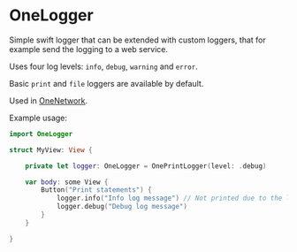 # OneLogger

Simple swift logger that can be extended with custom loggers, that for example send the logging to a web service.

Uses four log levels: `info`, `debug`, `warning` and `error`.

Basic `print` and `file` loggers are available by default.

Used in [OneNetwork](https://github.com/enhorn/OneNetwork).

Example usage:

```swift
import OneLogger

struct MyView: View {

    private let logger: OneLogger = OnePrintLogger(level: .debug)

    var body: some View {
        Button("Print statements") {
            logger.info("Info log message") // Not printed due to the logger being at `.debug` level.
            logger.debug("Debug log message")
        }
    }

}

```
